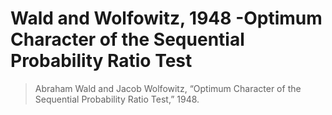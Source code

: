 # Wald and Wolfowitz, 1948 -Optimum Character of the Sequential Probability Ratio Test

> Abraham Wald and Jacob Wolfowitz, “Optimum Character of the Sequential Probability Ratio Test,” 1948.
